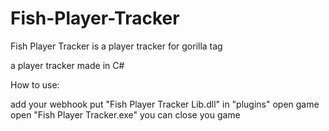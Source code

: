 # Fish-Player-Tracker
Fish Player Tracker is a player tracker for gorilla tag


a player tracker made in C#

How to use:

add your webhook
put "Fish Player Tracker Lib.dll" in "plugins"
open game
open "Fish Player Tracker.exe"
you can close you game
